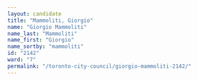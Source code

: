 ```yaml
---
layout: candidate
title: "Mammoliti, Giorgio"
name: "Giorgio Mammoliti"
name_last: "Mammoliti"
name_first: "Giorgio"
name_sortby: "mammoliti"
id: "2142"
ward: "7"
permalink: "/toronto-city-council/giorgio-mammoliti-2142/"
---
```

